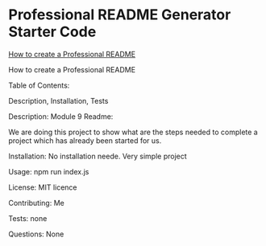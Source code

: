 # Professional README Generator Starter Code

[How to create a Professional README](https://coding-boot-camp.github.io/full-stack/github/professional-readme-guide)

How to create a Professional README

Table of Contents:

Description, Installation, Tests

Description: Module 9 Readme:

We are doing this project to show what are the steps needed to complete a project which has already been started for us.

Installation: No installation neede. Very simple project

Usage: npm run index.js

License: MIT licence

Contributing: Me

Tests: none

Questions: None